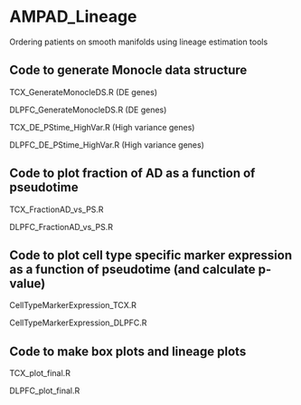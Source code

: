 # AMPAD_Lineage
Ordering patients on smooth manifolds using lineage estimation tools 


## Code to generate Monocle data structure 
TCX_GenerateMonocleDS.R (DE genes)

DLPFC_GenerateMonocleDS.R (DE genes)

TCX_DE_PStime_HighVar.R (High variance genes)

DLPFC_DE_PStime_HighVar.R (High variance genes)


## Code to plot fraction of AD as a function of pseudotime
TCX_FractionAD_vs_PS.R

DLPFC_FractionAD_vs_PS.R

## Code to plot cell type specific marker expression as a function of pseudotime (and calculate p-value)
CellTypeMarkerExpression_TCX.R

CellTypeMarkerExpression_DLPFC.R

## Code to make box plots and lineage plots 
TCX_plot_final.R

DLPFC_plot_final.R
